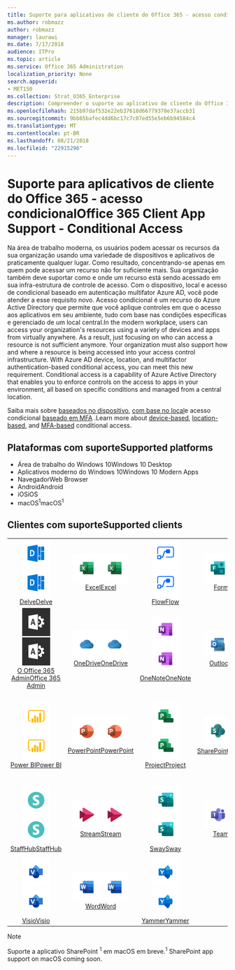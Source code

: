 ```yaml
---
title: Suporte para aplicativos de cliente do Office 365 - acesso condicional
ms.author: robmazz
author: robmazz
manager: laurawi
ms.date: 7/17/2018
audience: ITPro
ms.topic: article
ms.service: Office 365 Administration
localization_priority: None
search.appverid:
- MET150
ms.collection: Strat_O365_Enterprise
description: Compreender o suporte ao aplicativo de cliente do Office 365 para acesso condicional
ms.openlocfilehash: 215b97daf532e22eb37618d66779378e37accb31
ms.sourcegitcommit: 9bb65bafec4dd6bc17c7c07ed55e5eb6b94584c4
ms.translationtype: MT
ms.contentlocale: pt-BR
ms.lasthandoff: 08/21/2018
ms.locfileid: "22915296"
---
```

# <a name="office-365-client-app-support---conditional-access"></a><span data-ttu-id="5dd85-103">Suporte para aplicativos de cliente do Office 365 - acesso condicional</span><span class="sxs-lookup"><span data-stu-id="5dd85-103">Office 365 Client App Support - Conditional Access</span></span>

<span data-ttu-id="5dd85-p101">Na área de trabalho moderna, os usuários podem acessar os recursos da sua organização usando uma variedade de dispositivos e aplicativos de praticamente qualquer lugar. Como resultado, concentrando-se apenas em quem pode acessar um recurso não for suficiente mais. Sua organização também deve suportar como e onde um recurso está sendo acessado em sua infra-estrutura de controle de acesso. Com o dispositivo, local e acesso de condicional baseado em autenticação multifator Azure AD, você pode atender a esse requisito novo. Acesso condicional é um recurso do Azure Active Directory que permite que você aplique controles em que o acesso aos aplicativos em seu ambiente, tudo com base nas condições específicas e gerenciado de um local central.</span><span class="sxs-lookup"><span data-stu-id="5dd85-p101">In the modern workplace, users can access your organization's resources using a variety of devices and apps from virtually anywhere. As a result, just focusing on who can access a resource is not sufficient anymore. Your organization must also support how and where a resource is being accessed into your access control infrastructure. With Azure AD device, location, and multifactor authentication-based conditional access, you can meet this new requirement. Conditional access is a capability of Azure Active Directory that enables you to enforce controls on the access to apps in your environment, all based on specific conditions and managed from a central location.</span></span> 

<span data-ttu-id="5dd85-109">Saiba mais sobre [baseados no dispositivo](https://docs.microsoft.com/azure/active-directory/active-directory-conditional-access-policy-connected-applications), [com base no local](https://docs.microsoft.com/azure/active-directory/active-directory-conditional-access-locations)e acesso condicional [baseado em MFA](https://docs.microsoft.com/azure/active-directory/active-directory-conditional-access-conditions#users-and-groups) .</span><span class="sxs-lookup"><span data-stu-id="5dd85-109">Learn more about [device-based](https://docs.microsoft.com/azure/active-directory/active-directory-conditional-access-policy-connected-applications), [location-based](https://docs.microsoft.com/azure/active-directory/active-directory-conditional-access-locations), and [MFA-based](https://docs.microsoft.com/azure/active-directory/active-directory-conditional-access-conditions#users-and-groups) conditional access.</span></span>

## <a name="supported-platforms"></a><span data-ttu-id="5dd85-110">Plataformas com suporte</span><span class="sxs-lookup"><span data-stu-id="5dd85-110">Supported platforms</span></span>

 - <span data-ttu-id="5dd85-111">Área de trabalho do Windows 10</span><span class="sxs-lookup"><span data-stu-id="5dd85-111">Windows 10 Desktop</span></span>
 - <span data-ttu-id="5dd85-112">Aplicativos moderno do Windows 10</span><span class="sxs-lookup"><span data-stu-id="5dd85-112">Windows 10 Modern Apps</span></span>
 - <span data-ttu-id="5dd85-113">Navegador</span><span class="sxs-lookup"><span data-stu-id="5dd85-113">Web Browser</span></span>
 - <span data-ttu-id="5dd85-114">Android</span><span class="sxs-lookup"><span data-stu-id="5dd85-114">Android</span></span>
 - <span data-ttu-id="5dd85-115">iOS</span><span class="sxs-lookup"><span data-stu-id="5dd85-115">iOS</span></span>
 - <span data-ttu-id="5dd85-116">macOS<sup>1</sup></span><span class="sxs-lookup"><span data-stu-id="5dd85-116">macOS<sup>1</sup></span></span>

## <a name="supported-clients"></a><span data-ttu-id="5dd85-117">Clientes com suporte</span><span class="sxs-lookup"><span data-stu-id="5dd85-117">Supported clients</span></span>

| | | | | | |
|:---:|:---:|:---:|:---:|:---:|:---:|
| <span data-ttu-id="5dd85-118">![Me aprofundar ícone](media/o365-delve-64x64.png)</span><span class="sxs-lookup"><span data-stu-id="5dd85-118">![Delve icon](media/o365-delve-64x64.png)</span></span> <br> [<span data-ttu-id="5dd85-119">Delve</span><span class="sxs-lookup"><span data-stu-id="5dd85-119">Delve</span></span>](https://products.office.com/business/intelligent-search) | <span data-ttu-id="5dd85-120">![Ícone do Excel](media/o365-excel-64x64.png)</span><span class="sxs-lookup"><span data-stu-id="5dd85-120">![Excel icon](media/o365-excel-64x64.png)</span></span> <br> [<span data-ttu-id="5dd85-121">Excel</span><span class="sxs-lookup"><span data-stu-id="5dd85-121">Excel</span></span>](https://products.office.com/excel) | <span data-ttu-id="5dd85-122">![Ícone de fluxo](media/o365-flow-64x64.png)</span><span class="sxs-lookup"><span data-stu-id="5dd85-122">![Flow icon](media/o365-flow-64x64.png)</span></span> <br> [<span data-ttu-id="5dd85-123">Flow</span><span class="sxs-lookup"><span data-stu-id="5dd85-123">Flow</span></span>](https://flow.microsoft.com) | <span data-ttu-id="5dd85-124">![Ícone de formulários](media/o365-forms-64x64.png)</span><span class="sxs-lookup"><span data-stu-id="5dd85-124">![Forms icon](media/o365-forms-64x64.png)</span></span> <br> [<span data-ttu-id="5dd85-125">Forms</span><span class="sxs-lookup"><span data-stu-id="5dd85-125">Forms</span></span>](https://flow.microsoft.com/connectors/shared_microsoftforms/microsoft-forms/) | <span data-ttu-id="5dd85-126">![Ícone de Kaizala](media/o365-kaizala-64x64.png)</span><span class="sxs-lookup"><span data-stu-id="5dd85-126">![Kaizala icon](media/o365-kaizala-64x64.png)</span></span> <br> [<span data-ttu-id="5dd85-127">Kaizala</span><span class="sxs-lookup"><span data-stu-id="5dd85-127">Kaizala</span></span>](https://products.office.com/en/business/microsoft-kaizala) 
| <span data-ttu-id="5dd85-128">![Ícone de administração do Office 365](media/o365-o365admin-64x64.png)</span><span class="sxs-lookup"><span data-stu-id="5dd85-128">![Office 365 Admin icon](media/o365-o365admin-64x64.png)</span></span> <br> [<span data-ttu-id="5dd85-129">O Office 365 <br> Admin</span><span class="sxs-lookup"><span data-stu-id="5dd85-129">Office 365 <br> Admin</span></span>](https://products.office.com/business/manage-office-365-admin-app) | <span data-ttu-id="5dd85-130">![OneDrive para o ícone de negócios](media/o365-OneDrive-64x64.png)</span><span class="sxs-lookup"><span data-stu-id="5dd85-130">![OneDrive for Business icon](media/o365-OneDrive-64x64.png)</span></span> <br> [<span data-ttu-id="5dd85-131">OneDrive</span><span class="sxs-lookup"><span data-stu-id="5dd85-131">OneDrive</span></span>](https://products.office.com/onedrive-for-business/online-cloud-storage) | <span data-ttu-id="5dd85-132">![Ícone do OneNote](media/o365-OneNote-64x64.png)</span><span class="sxs-lookup"><span data-stu-id="5dd85-132">![OneNote icon](media/o365-OneNote-64x64.png)</span></span> <br> [<span data-ttu-id="5dd85-133">OneNote</span><span class="sxs-lookup"><span data-stu-id="5dd85-133">OneNote</span></span>](https://products.office.com/onenote) | <span data-ttu-id="5dd85-134">![Ícone do Outlook](media/o365-outlook-64x64.png)</span><span class="sxs-lookup"><span data-stu-id="5dd85-134">![Outlook icon](media/o365-outlook-64x64.png)</span></span> <br> [<span data-ttu-id="5dd85-135">Outlook</span><span class="sxs-lookup"><span data-stu-id="5dd85-135">Outlook</span></span>](https://products.office.com/outlook) | <span data-ttu-id="5dd85-136">![Ícone de Planejador](media/o365-planner-64x64.png)</span><span class="sxs-lookup"><span data-stu-id="5dd85-136">![Planner icon](media/o365-planner-64x64.png)</span></span> <br> [<span data-ttu-id="5dd85-137">Planner</span><span class="sxs-lookup"><span data-stu-id="5dd85-137">Planner</span></span>](https://products.office.com/business/task-management-software) 
| <span data-ttu-id="5dd85-138">![Ícone de PowerBI](media/o365-powerbi-64x64.png)</span><span class="sxs-lookup"><span data-stu-id="5dd85-138">![PowerBI icon](media/o365-powerbi-64x64.png)</span></span> <br> [<span data-ttu-id="5dd85-139">Power BI</span><span class="sxs-lookup"><span data-stu-id="5dd85-139">Power BI</span></span>](https://powerbi.microsoft.com) | <span data-ttu-id="5dd85-140">![Ícone do PowerPoint](media/o365-powerpoint-64x64.png)</span><span class="sxs-lookup"><span data-stu-id="5dd85-140">![PowerPoint icon](media/o365-powerpoint-64x64.png)</span></span> <br> [<span data-ttu-id="5dd85-141">PowerPoint</span><span class="sxs-lookup"><span data-stu-id="5dd85-141">PowerPoint</span></span>](https://products.office.com/powerpoint) | <span data-ttu-id="5dd85-142">![Ícone de projeto](media/o365-project-64x64.png)</span><span class="sxs-lookup"><span data-stu-id="5dd85-142">![Project icon](media/o365-project-64x64.png)</span></span> <br> [<span data-ttu-id="5dd85-143">Project</span><span class="sxs-lookup"><span data-stu-id="5dd85-143">Project</span></span>](https://products.office.com/project) | <span data-ttu-id="5dd85-144">![Ícone do SharePoint](media/o365-sharepoint-64x64.png)</span><span class="sxs-lookup"><span data-stu-id="5dd85-144">![SharePoint icon](media/o365-sharepoint-64x64.png)</span></span> <br> [<span data-ttu-id="5dd85-145">SharePoint<sup>1</sup></span><span class="sxs-lookup"><span data-stu-id="5dd85-145">Sharepoint<sup>1</sup></span></span>](https://products.office.com/sharepoint) | <span data-ttu-id="5dd85-146">![Skype para o ícone de negócios](media/o365-skypeforbusiness-64x64.png)</span><span class="sxs-lookup"><span data-stu-id="5dd85-146">![Skype for Business icon](media/o365-skypeforbusiness-64x64.png)</span></span> <br> [<span data-ttu-id="5dd85-147">Skype para <br> corporativos</span><span class="sxs-lookup"><span data-stu-id="5dd85-147">Skype for <br> Business</span></span>](https://www.skype.com/business/) 
| <span data-ttu-id="5dd85-148">![Ícone de StaffHub](media/o365-staffhub-64x64.png)</span><span class="sxs-lookup"><span data-stu-id="5dd85-148">![StaffHub icon](media/o365-staffhub-64x64.png)</span></span> <br> [<span data-ttu-id="5dd85-149">StaffHub</span><span class="sxs-lookup"><span data-stu-id="5dd85-149">StaffHub</span></span>](https://products.office.com/microsoft-staffhub/staff-scheduling-software) | <span data-ttu-id="5dd85-150">![Ícone de fluxo](media/o365-stream-64x64.png)</span><span class="sxs-lookup"><span data-stu-id="5dd85-150">![Stream icon](media/o365-stream-64x64.png)</span></span> <br> [<span data-ttu-id="5dd85-151">Stream</span><span class="sxs-lookup"><span data-stu-id="5dd85-151">Stream</span></span>](https://stream.microsoft.com) | <span data-ttu-id="5dd85-152">![Ícone de sway](media/o365-sway-64x64.png)</span><span class="sxs-lookup"><span data-stu-id="5dd85-152">![Sway icon](media/o365-sway-64x64.png)</span></span> <br> [<span data-ttu-id="5dd85-153">Sway</span><span class="sxs-lookup"><span data-stu-id="5dd85-153">Sway</span></span>](https://sway.com) | <span data-ttu-id="5dd85-154">![Ícone de equipes](media/o365-teams-64x64.png)</span><span class="sxs-lookup"><span data-stu-id="5dd85-154">![Teams icon](media/o365-teams-64x64.png)</span></span> <br> [<span data-ttu-id="5dd85-155">Teams</span><span class="sxs-lookup"><span data-stu-id="5dd85-155">Teams</span></span>](https://products.office.com/microsoft-teams/group-chat-software) | <span data-ttu-id="5dd85-156">![Ícone de tarefas pendentes](media/o365-todo-64x64.png)</span><span class="sxs-lookup"><span data-stu-id="5dd85-156">![To-Do icon](media/o365-todo-64x64.png)</span></span> <br> [<span data-ttu-id="5dd85-157">Tarefa pendente</span><span class="sxs-lookup"><span data-stu-id="5dd85-157">To-Do</span></span>](https://todo.microsoft.com) 
| <span data-ttu-id="5dd85-158">![Ícone do Visio](media/o365-visio-64x64.png)</span><span class="sxs-lookup"><span data-stu-id="5dd85-158">![Visio icon](media/o365-visio-64x64.png)</span></span> <br> [<span data-ttu-id="5dd85-159">Visio</span><span class="sxs-lookup"><span data-stu-id="5dd85-159">Visio</span></span>](https://products.office.com/visio/flowchart-software) | <span data-ttu-id="5dd85-160">![Ícone do Word](media/o365-word-64x64.png)</span><span class="sxs-lookup"><span data-stu-id="5dd85-160">![Word icon](media/o365-word-64x64.png)</span></span> <br> [<span data-ttu-id="5dd85-161">Word</span><span class="sxs-lookup"><span data-stu-id="5dd85-161">Word</span></span>](https://products.office.com/word) | <span data-ttu-id="5dd85-162">![Ícone do Yammer](media/o365-yammer-64x64.png)</span><span class="sxs-lookup"><span data-stu-id="5dd85-162">![Yammer icon](media/o365-yammer-64x64.png)</span></span> <br> [<span data-ttu-id="5dd85-163">Yammer</span><span class="sxs-lookup"><span data-stu-id="5dd85-163">Yammer</span></span>](https://products.office.com/yammer/yammer-overview)

> [!NOTE]
> <span data-ttu-id="5dd85-164">Suporte a aplicativo SharePoint <sup>1</sup> em macOS em breve.</span><span class="sxs-lookup"><span data-stu-id="5dd85-164"><sup>1</sup> SharePoint app support on macOS coming soon.</span></span>